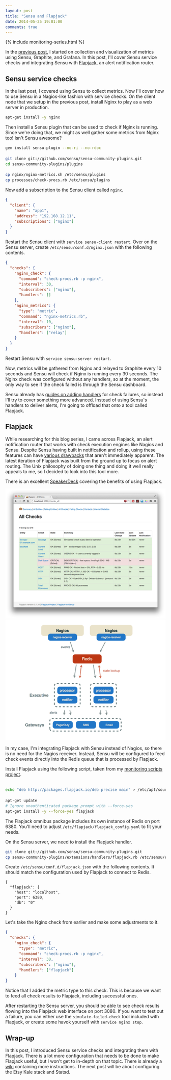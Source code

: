 ```yaml
---
layout: post
title: "Sensu and Flapjack"
date: 2014-05-25 19:01:00
comments: true
---
```


{% include monitoring-series.html %}

In the [previous post](/2014/05/monitor-everything-part-4.html), I started on collection and visualization of metrics using Sensu, Graphite, and Grafana. In this post, I'll cover Sensu service checks and integrating Sensu with [Flapjack](http://flapjack.io/), an alert notification router.

<div class="clearfix"></div>

## Sensu service checks

In the last post, I covered using Sensu to collect metrics. Now I'll cover how to use Sensu in a Nagios-like fashion with service checks. On the client node that we setup in the previous post, install Nginx to play as a web server in production.

```bash
apt-get install -y nginx
```

Then install a Sensu plugin that can be used to check if Nginx is running. Since we're doing that, we might as well gather some metrics from Nginx too! Isn't Sensu awesome?

```bash
gem install sensu-plugin --no-ri --no-rdoc

git clone git://github.com/sensu/sensu-community-plugins.git
cd sensu-community-plugins/plugins

cp nginx/nginx-metrics.sh /etc/sensu/plugins
cp processes/check-procs.rb /etc/sensu/plugins
```

Now add a subscription to the Sensu client called `nginx`.

```json
{
  "client": {
    "name": "app1",
    "address": "192.168.12.11",
    "subscriptions": ["nginx"]
  }
}
```

Restart the Sensu client with `service sensu-client restart`. Over on the Sensu server, create `/etc/sensu/conf.d/nginx.json` with the following contents.

```json
{
  "checks": {
    "nginx_check": {
      "command": "check-procs.rb -p nginx",
      "interval": 30,
      "subscribers": ["nginx"],
      "handlers": []
    },
    "nginx_metrics": {
      "type": "metric",
      "command": "nginx-metrics.rb",
      "interval": 10,
      "subscribers": ["nginx"],
      "handlers": ["relay"]
    }
  }
}
```

Restart Sensu with `service sensu-server restart`.

Now, metrics will be gathered from Nginx and relayed to Graphite every 10 seconds and Sensu will check if Nginx is running every 30 seconds. The Nginx check was configured without any handlers, so at the moment, the only way to see if the check failed is through the Sensu dashboard.

Sensu already has [guides on adding handlers](http://sensuapp.org/docs/0.12/adding_a_handler) for check failures, so instead I'll try to cover something more advanced. Instead of using Sensu's handlers to deliver alerts, I'm going to offload that onto a tool called Flapjack.

## Flapjack

While researching for this blog series, I came across Flapjack, an alert notification router that works with check execution engines like Nagios and Sensu. Despite Sensu having built in notification and rollup, using these features can have [various drawbacks](http://fractio.nl/2014/01/03/the-how-and-why-of-flapjack/) that aren't immediately apparent. The latest iteration of Flapjack was built from the ground up to focus on alert routing. The Unix philosophy of doing one thing and doing it well really appeals to me, so I decided to look into this tool more.

There is an excellent [SpeakerDeck](https://speakerdeck.com/auxesis/finding-signal-in-the-monitoring-noise-with-flapjack) covering the benefits of using Flapjack.

<div class="row">
  <div class="col-md-6">
    <img src="/images/mep5/flapjack1.png" alt="Flapjack screenshot">
  </div>
  <div class="col-md-6">
    <img src="/images/mep5/flapjack-diagram.png" alt="Flapjack architectural diagram">
  </div>
</div>

In my case, I'm integrating Flapjack with Sensu instead of Nagios, so there is no need for the Nagios receiver. Instead, Sensu will be configured to feed check events directly into the Redis queue that is processed by Flapjack.

Install Flapjack using the following script, taken from my [monitoring scripts project](https://github.com/ianunruh/monitoring).

```bash

echo "deb http://packages.flapjack.io/deb precise main" > /etc/apt/sources.list.d/flapjack.list

apt-get update
# Ignore unauthenticated package prompt with --force-yes
apt-get install -y --force-yes flapjack
```

The Flapjack omnibus package includes its own instance of Redis on port 6380. You'll need to adjust `/etc/flapjack/flapjack_config.yaml` to fit your needs.

On the Sensu server, we need to install the Flapjack handler.

```bash
git clone git://github.com/sensu/sensu-community-plugins.git
cp sensu-community-plugins/extensions/handlers/flapjack.rb /etc/sensu/extensions/handlers
```

Create `/etc/sensu/conf.d/flapjack.json` with the following contents. It should match the configuration used by Flapjack to connect to Redis.

```
{
  "flapjack": {
    "host": "localhost",
    "port": 6380,
    "db": "0"
  }
}
```

Let's take the Nginx check from earlier and make some adjustments to it.

```json
{
  "checks": {
    "nginx_check": {
      "type": "metric",
      "command": "check-procs.rb -p nginx",
      "interval": 30,
      "subscribers": ["nginx"],
      "handlers": ["flapjack"]
    }
}
```

Notice that I added the metric type to this check. This is because we want to feed all check results to Flapjack, including successful ones.

After restarting the Sensu server, you should be able to see check results flowing into the Flapjack web interface on port 3080. If you want to test out a failure, you can either use the `simulate-failed-check` tool included with Flapjack, or create some havok yourself with `service nginx stop`.

## Wrap-up

In this post, I introduced Sensu service checks and integrating them with Flapjack. There is a lot more configuration that needs to be done to make Flapjack useful, but I won't get to in-depth on that topic. There is already a [wiki](https://github.com/flapjack/flapjack/wiki) containing more instructions. The next post will be about configuring the Etsy Kale stack and Statsd.
